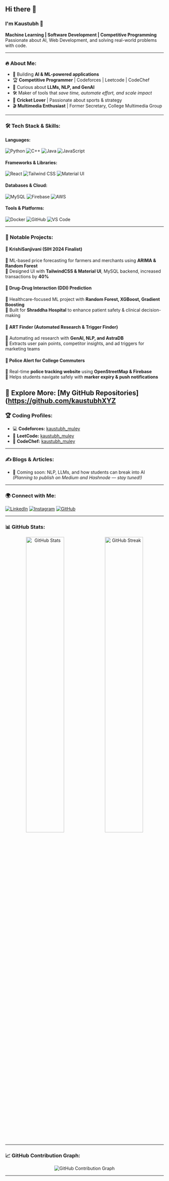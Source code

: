 ## Hi there 👋

### I'm Kaustubh 🚀

**Machine Learning | Software Development | Competitive Programming**  
Passionate about AI, Web Development, and solving real-world problems with code.

---

### 🔥 About Me:
- 🚀 Building **AI & ML-powered applications**
- 🏆 **Competitive Programmer** | Codeforces | Leetcode | CodeChef
- 🧠 Curious about **LLMs, NLP, and GenAI**
- 🛠️ Maker of tools that *save time, automate effort, and scale impact*
- 🏏 **Cricket Lover** | Passionate about sports & strategy
- 🎬 **Multimedia Enthusiast** | Former Secretary, College Multimedia Group

---

### 🛠️ Tech Stack & Skills:

#### **Languages:**
![Python](https://img.shields.io/badge/Python-3776AB?style=for-the-badge&logo=python&logoColor=white)
![C++](https://img.shields.io/badge/C++-00599C?style=for-the-badge&logo=c%2B%2B&logoColor=white)
![Java](https://img.shields.io/badge/Java-ED8B00?style=for-the-badge&logo=java&logoColor=white)
![JavaScript](https://img.shields.io/badge/JavaScript-F7DF1E?style=for-the-badge&logo=javascript&logoColor=black)

#### **Frameworks & Libraries:**
![React](https://img.shields.io/badge/React-20232A?style=for-the-badge&logo=react&logoColor=61DAFB)
![Tailwind CSS](https://img.shields.io/badge/TailwindCSS-38B2AC?style=for-the-badge&logo=tailwind-css&logoColor=white)
![Material UI](https://img.shields.io/badge/Material--UI-0081CB?style=for-the-badge&logo=mui&logoColor=white)

#### **Databases & Cloud:**
![MySQL](https://img.shields.io/badge/MySQL-005C84?style=for-the-badge&logo=mysql&logoColor=white)
![Firebase](https://img.shields.io/badge/Firebase-FFCA28?style=for-the-badge&logo=firebase&logoColor=black)
![AWS](https://img.shields.io/badge/AWS-232F3E?style=for-the-badge&logo=amazon-aws&logoColor=white)

#### **Tools & Platforms:**
![Docker](https://img.shields.io/badge/Docker-2496ED?style=for-the-badge&logo=docker&logoColor=white)
![GitHub](https://img.shields.io/badge/GitHub-181717?style=for-the-badge&logo=github&logoColor=white)
![VS Code](https://img.shields.io/badge/VSCode-0078d7?style=for-the-badge&logo=visual%20studio%20code&logoColor=white)

---

### 🚀 Notable Projects:

#### **🔹 KrishiSanjivani** (SIH 2024 Finalist)
🔸 ML-based price forecasting for farmers and merchants using **ARIMA & Random Forest**  
🔸 Designed UI with **TailwindCSS & Material UI**, MySQL backend, increased transactions by **40%**

#### **🔹 Drug-Drug Interaction (DDI) Prediction**
🔸 Healthcare-focused ML project with **Random Forest, XGBoost, Gradient Boosting**  
🔸 Built for **Shraddha Hospital** to enhance patient safety & clinical decision-making

#### **🔹 ART Finder (Automated Research & Trigger Finder)**
🔸 Automating ad research with **GenAI, NLP, and AstraDB**  
🔸 Extracts user pain points, competitor insights, and ad triggers for marketing teams

#### **🔹 Police Alert for College Commuters**
🔸 Real-time **police tracking website** using **OpenStreetMap & Firebase**  
🔸 Helps students navigate safely with **marker expiry & push notifications**

🔗 **Explore More:** [My GitHub Repositories](https://github.com/kaustubhXYZ
---

### 🏆 Coding Profiles:

- 💻 **Codeforces:** [kaustubh_muley](https://codeforces.com/profile/Blackhork101)
- 🧠 **LeetCode:** [kaustubh_muley](https://leetcode.com/Kaustubh_Muley/)
- 🍜 **CodeChef:** [kaustubh_muley](https://www.codechef.com/users/nifty_tryst_51)

---

### ✍️ Blogs & Articles:
- 📌 Coming soon: NLP, LLMs, and how students can break into AI  
*(Planning to publish on Medium and Hashnode — stay tuned!)*

---

### 🌍 Connect with Me:

[![LinkedIn](https://img.shields.io/badge/LinkedIn-0077B5?style=for-the-badge&logo=linkedin&logoColor=white)](https://linkedin.com/in/kaustubh-muley-827b76257)
[![Instagram](https://img.shields.io/badge/Instagram-E4405F?style=for-the-badge&logo=instagram&logoColor=white)](https://instagram.com/_kaus2bh)
[![GitHub](https://img.shields.io/badge/GitHub-181717?style=for-the-badge&logo=github&logoColor=white)](https://github.com/Kaustubh2026)

---

### 📊 GitHub Stats:

<p align="center">
  <img src="https://github-readme-stats.vercel.app/api?username=Kaustubh2026&show_icons=true&theme=tokyonight" alt="GitHub Stats" width="49%"/>
  <img src="https://github-readme-streak-stats.herokuapp.com/?user=Kaustubh2026&theme=tokyonight" alt="GitHub Streak" width="49%"/>
</p>

---

### 📈 GitHub Contribution Graph:

<p align="center">
  <img src="https://github-readme-activity-graph.vercel.app/graph?username=Kaustubh2026&theme=tokyo-night&area=true&hide_border=true" alt="GitHub Contribution Graph"/>
</p>


---
